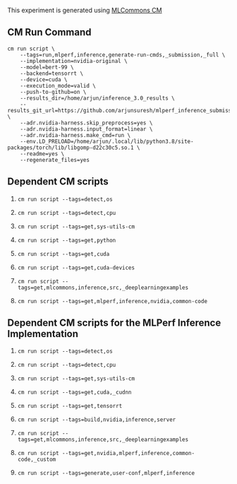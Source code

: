 This experiment is generated using [MLCommons CM](https://github.com/mlcommons/ck)
## CM Run Command
```
cm run script \
	--tags=run,mlperf,inference,generate-run-cmds,_submission,_full \
	--implementation=nvidia-original \
	--model=bert-99 \
	--backend=tensorrt \
	--device=cuda \
	--execution_mode=valid \
	--push-to-github=on \
	--results_dir=/home/arjun/inference_3.0_results \
	--results_git_url=https://github.com/arjunsuresh/mlperf_inference_submissions_v3.0 \
	--adr.nvidia-harness.skip_preprocess=yes \
	--adr.nvidia-harness.input_format=linear \
	--adr.nvidia-harness.make_cmd=run \
	--env.LD_PRELOAD=/home/arjun/.local/lib/python3.8/site-packages/torch/lib/libgomp-d22c30c5.so.1 \
	--readme=yes \
	--regenerate_files=yes
```
## Dependent CM scripts 


1.  `cm run script --tags=detect,os`


2.  `cm run script --tags=detect,cpu`


3.  `cm run script --tags=get,sys-utils-cm`


4.  `cm run script --tags=get,python`


5.  `cm run script --tags=get,cuda`


6.  `cm run script --tags=get,cuda-devices`


7.  `cm run script --tags=get,mlcommons,inference,src,_deeplearningexamples`


8.  `cm run script --tags=get,mlperf,inference,nvidia,common-code`

## Dependent CM scripts for the MLPerf Inference Implementation


1. `cm run script --tags=detect,os`


2. `cm run script --tags=detect,cpu`


3. `cm run script --tags=get,sys-utils-cm`


4. `cm run script --tags=get,cuda,_cudnn`


5. `cm run script --tags=get,tensorrt`


6. `cm run script --tags=build,nvidia,inference,server`


7. `cm run script --tags=get,mlcommons,inference,src,_deeplearningexamples`


8. `cm run script --tags=get,nvidia,mlperf,inference,common-code,_custom`


9. `cm run script --tags=generate,user-conf,mlperf,inference`
